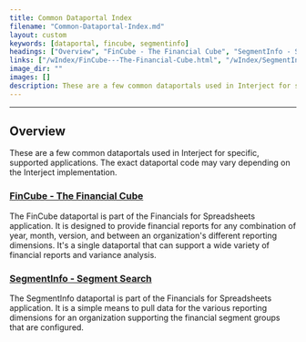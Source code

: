 ```yaml
---
title: Common Dataportal Index
filename: "Common-Dataportal-Index.md"
layout: custom
keywords: [dataportal, fincube, segmentinfo]
headings: ["Overview", "FinCube - The Financial Cube", "SegmentInfo - Segment Search"]
links: ["/wIndex/FinCube---The-Financial-Cube.html", "/wIndex/SegmentInfo---Segment-Search.html"]
image_dir: ""
images: []
description: These are a few common dataportals used in Interject for specific, supported applications. The exact dataportal code may vary depending on the Interject implementation.
---
```

* * *

##  Overview

These are a few common dataportals used in Interject for specific, supported applications. The exact dataportal code may vary depending on the Interject implementation. 

### [FinCube - The Financial Cube](/wIndex/FinCube---The-Financial-Cube.html)

The FinCube dataportal is part of the Financials for Spreadsheets application. It is designed to provide financial reports for any combination of year, month, version, and between an organization's different reporting dimensions. It's a single dataportal that can support a wide variety of financial reports and variance analysis. 

### [SegmentInfo - Segment Search](/wIndex/SegmentInfo---Segment-Search.html)

The SegmentInfo dataportal is part of the Financials for Spreadsheets application. It is a simple means to pull data for the various reporting dimensions for an organization supporting the financial segment groups that are configured. 
